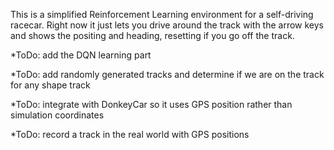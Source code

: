 This is a simplified Reinforcement Learning environment for a self-driving racecar. Right now it just lets you drive around the track with the arrow keys and shows the positing and heading, resetting if you go off the track. 

*ToDo: add the DQN learning part

*ToDo: add randomly generated tracks and determine if we are on the track for any shape track

*ToDo: integrate with DonkeyCar so it uses GPS position rather than simulation coordinates

*ToDo: record a track in the real world with GPS positions
